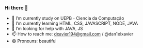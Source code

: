 ### Hi there 👋

- 🔭 I’m currently study on UEPB - Ciencia da Computação
- 🌱 I’m currently learning HTML, CSS, JAVASCRIPT, NODE, JAVA
- 🤔 I’m looking for help with JAVA, JS
- 📫 How to reach me: dxavier194@gmail.com / @dan1elxavier
- 😄 Pronouns: beautiful

